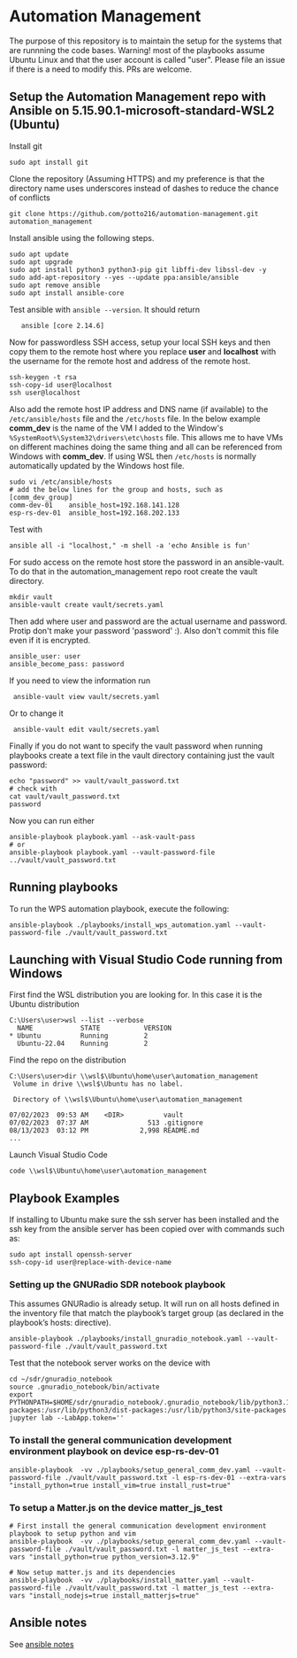 #  Automation Management
The purpose of this repository is to maintain the setup for the systems that are runnning the code bases. Warning! most of the playbooks assume Ubuntu Linux and that the user account is called "user". Please file an issue if there is a need to modify this. PRs are welcome.

## Setup the Automation Management repo with Ansible on 5.15.90.1-microsoft-standard-WSL2 (Ubuntu)
Install git
```
sudo apt install git
```

Clone the repository (Assuming HTTPS) and my preference is that the directory name uses underscores instead of dashes to reduce the chance of conflicts
```
git clone https://github.com/potto216/automation-management.git automation_management
```

Install ansible using the following steps.
```
sudo apt update
sudo apt upgrade
sudo apt install python3 python3-pip git libffi-dev libssl-dev -y
sudo add-apt-repository --yes --update ppa:ansible/ansible
sudo apt remove ansible
sudo apt install ansible-core
```
Test ansible with `ansible --version`. It should return
```
   ansible [core 2.14.6]
```

Now for passwordless SSH access, setup your local SSH keys and then copy them to the remote host where you replace **user** and **localhost** with the username for the remote host and address of the remote host.
```
ssh-keygen -t rsa
ssh-copy-id user@localhost
ssh user@localhost
```

Also add the remote host IP address and DNS name (if available) to the `/etc/ansible/hosts` file and the `/etc/hosts` file. In the below example **comm_dev** is the name of the VM I added to the Window's `%SystemRoot%\System32\drivers\etc\hosts` file. This allows me to have VMs on different machines doing the same thing and all can be referenced from Windows with **comm_dev**. If using WSL then `/etc/hosts` is normally automatically updated by the Windows host file.
```
sudo vi /etc/ansible/hosts
# add the below lines for the group and hosts, such as 
[comm_dev_group]
comm-dev-01    ansible_host=192.168.141.128
esp-rs-dev-01  ansible_host=192.168.202.133
```

Test with 
```
ansible all -i "localhost," -m shell -a 'echo Ansible is fun'
```

For sudo access on the remote host store the password in an ansible-vault. To do that in the  automation_management repo root create the vault directory.
```
mkdir vault
ansible-vault create vault/secrets.yaml
```

Then add where user and password are the actual username and password. Protip don't make your password 'password' :). Also don't commit this file even if it is encrypted.
```
ansible_user: user
ansible_become_pass: password
```

If you need to view the information run
``` 
 ansible-vault view vault/secrets.yaml 
```

Or to change it
``` 
 ansible-vault edit vault/secrets.yaml 
```

Finally if you do not want to specify the vault password when running playbooks create a text file in the vault directory containing just the vault password: 
```
echo "password" >> vault/vault_password.txt
# check with
cat vault/vault_password.txt 
password
```
Now you can run either
```
ansible-playbook playbook.yaml --ask-vault-pass
# or
ansible-playbook playbook.yaml --vault-password-file ../vault/vault_password.txt
```

## Running playbooks
To run the WPS automation playbook, execute the following:
```
ansible-playbook ./playbooks/install_wps_automation.yaml --vault-password-file ./vault/vault_password.txt
```

## Launching with Visual Studio Code running from Windows
First find the WSL distribution you are looking for. In this case it is the Ubuntu distribution
```
C:\Users\user>wsl --list --verbose
  NAME            STATE           VERSION
* Ubuntu          Running         2
  Ubuntu-22.04    Running         2
```

Find the repo on the distribution
```
C:\Users\user>dir \\wsl$\Ubuntu\home\user\automation_management
 Volume in drive \\wsl$\Ubuntu has no label.

 Directory of \\wsl$\Ubuntu\home\user\automation_management

07/02/2023  09:53 AM    <DIR>          vault
07/02/2023  07:37 AM               513 .gitignore
08/13/2023  03:12 PM             2,998 README.md
...
```
Launch Visual Studio Code
```
code \\wsl$\Ubuntu\home\user\automation_management
```

## Playbook Examples
If installing to Ubuntu make sure the ssh server has been installed and the ssh key from the ansible server has been copied over with commands such as:
```
sudo apt install openssh-server
ssh-copy-id user@replace-with-device-name
```

### Setting up the GNURadio SDR notebook playbook 
This assumes GNURadio is already setup. It will run on all hosts defined in the inventory file that match the playbook’s target group (as declared in the playbook’s hosts: directive). 
```
ansible-playbook ./playbooks/install_gnuradio_notebook.yaml --vault-password-file ./vault/vault_password.txt
```

Test that the notebook server works on the device with
```
cd ~/sdr/gnuradio_notebook
source .gnuradio_notebook/bin/activate 
export PYTHONPATH=$HOME/sdr/gnuradio_notebook/.gnuradio_notebook/lib/python3.10/site-packages:/usr/lib/python3/dist-packages:/usr/lib/python3/site-packages
jupyter lab --LabApp.token='' 
```
### To install the general communication development environment playbook on device esp-rs-dev-01
```
ansible-playbook  -vv ./playbooks/setup_general_comm_dev.yaml --vault-password-file ./vault/vault_password.txt -l esp-rs-dev-01 --extra-vars "install_python=true install_vim=true install_rust=true"
```

### To setup a Matter.js on the device matter_js_test
```
# First install the general communication development environment playbook to setup python and vim 
ansible-playbook  -vv ./playbooks/setup_general_comm_dev.yaml --vault-password-file ./vault/vault_password.txt -l matter_js_test --extra-vars "install_python=true python_version=3.12.9"

# Now setup matter.js and its dependencies 
ansible-playbook  -vv ./playbooks/install_matter.yaml --vault-password-file ./vault/vault_password.txt -l matter_js_test --extra-vars "install_nodejs=true install_matterjs=true"
```

## Ansible notes
See [ansible notes](./docs/ansible_notes.md)